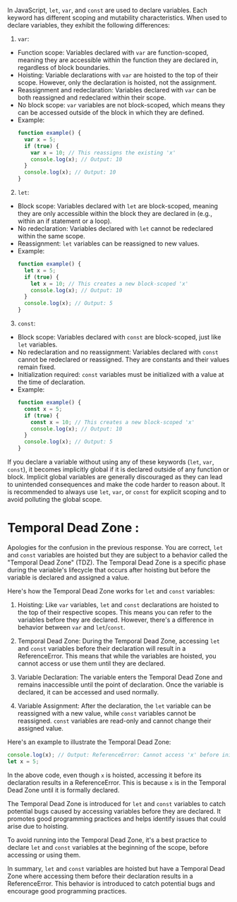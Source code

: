In JavaScript, `let`, `var`, and `const` are used to declare variables. Each keyword has different scoping and mutability characteristics. When used to declare variables, they exhibit the following differences:

1. `var`:
- Function scope: Variables declared with `var` are function-scoped, meaning they are accessible within the function they are declared in, regardless of block boundaries.
- Hoisting: Variable declarations with `var` are hoisted to the top of their scope. However, only the declaration is hoisted, not the assignment.
- Reassignment and redeclaration: Variables declared with `var` can be both reassigned and redeclared within their scope.
- No block scope: `var` variables are not block-scoped, which means they can be accessed outside of the block in which they are defined.
- Example:
  ```javascript
  function example() {
    var x = 5;
    if (true) {
      var x = 10; // This reassigns the existing 'x'
      console.log(x); // Output: 10
    }
    console.log(x); // Output: 10
  }
  ```

2. `let`:
- Block scope: Variables declared with `let` are block-scoped, meaning they are only accessible within the block they are declared in (e.g., within an if statement or a loop).
- No redeclaration: Variables declared with `let` cannot be redeclared within the same scope.
- Reassignment: `let` variables can be reassigned to new values.
- Example:
  ```javascript
  function example() {
    let x = 5;
    if (true) {
      let x = 10; // This creates a new block-scoped 'x'
      console.log(x); // Output: 10
    }
    console.log(x); // Output: 5
  }
  ```

3. `const`:
- Block scope: Variables declared with `const` are block-scoped, just like `let` variables.
- No redeclaration and no reassignment: Variables declared with `const` cannot be redeclared or reassigned. They are constants and their values remain fixed.
- Initialization required: `const` variables must be initialized with a value at the time of declaration.
- Example:
  ```javascript
  function example() {
    const x = 5;
    if (true) {
      const x = 10; // This creates a new block-scoped 'x'
      console.log(x); // Output: 10
    }
    console.log(x); // Output: 5
  }
  ```

If you declare a variable without using any of these keywords (`let`, `var`, `const`), it becomes implicitly global if it is declared outside of any function or block. Implicit global variables are generally discouraged as they can lead to unintended consequences and make the code harder to reason about. It is recommended to always use `let`, `var`, or `const` for explicit scoping and to avoid polluting the global scope.



# Temporal Dead Zone : 
Apologies for the confusion in the previous response. You are correct, `let` and `const` variables are hoisted but they are subject to a behavior called the "Temporal Dead Zone" (TDZ). The Temporal Dead Zone is a specific phase during the variable's lifecycle that occurs after hoisting but before the variable is declared and assigned a value.

Here's how the Temporal Dead Zone works for `let` and `const` variables:

1. Hoisting: Like `var` variables, `let` and `const` declarations are hoisted to the top of their respective scopes. This means you can refer to the variables before they are declared. However, there's a difference in behavior between `var` and `let`/`const`.

2. Temporal Dead Zone: During the Temporal Dead Zone, accessing `let` and `const` variables before their declaration will result in a ReferenceError. This means that while the variables are hoisted, you cannot access or use them until they are declared.

3. Variable Declaration: The variable enters the Temporal Dead Zone and remains inaccessible until the point of declaration. Once the variable is declared, it can be accessed and used normally.

4. Variable Assignment: After the declaration, the `let` variable can be reassigned with a new value, while `const` variables cannot be reassigned. `const` variables are read-only and cannot change their assigned value.

Here's an example to illustrate the Temporal Dead Zone:

```javascript
console.log(x); // Output: ReferenceError: Cannot access 'x' before initialization
let x = 5;
```

In the above code, even though `x` is hoisted, accessing it before its declaration results in a ReferenceError. This is because `x` is in the Temporal Dead Zone until it is formally declared.

The Temporal Dead Zone is introduced for `let` and `const` variables to catch potential bugs caused by accessing variables before they are declared. It promotes good programming practices and helps identify issues that could arise due to hoisting.

To avoid running into the Temporal Dead Zone, it's a best practice to declare `let` and `const` variables at the beginning of the scope, before accessing or using them.

In summary, `let` and `const` variables are hoisted but have a Temporal Dead Zone where accessing them before their declaration results in a ReferenceError. This behavior is introduced to catch potential bugs and encourage good programming practices.